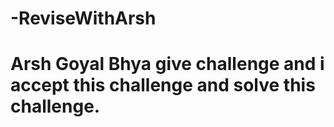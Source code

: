 # -ReviseWithArsh

# Arsh Goyal Bhya give challenge and i accept this challenge and solve this challenge.
